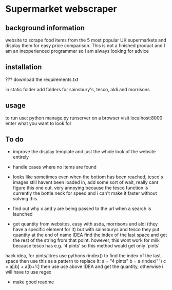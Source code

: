 # Supermarket webscraper
## background information
website to scrape food items from the 5 most popular UK supermarkets and display them for easy price comparison. 
This is not a finished product and I am an inexperienced programmer so I am always looking for advice
## installation
???
download the requirements.txt

in static folder add folders for sainsbury's, tesco, aldi and morrisons
## usage
to run use: python manage.py runserver
on a browser visit localhost:8000
enter what you want to look for
## To do
- improve the display template and just the whole look of the website entirely 
- handle cases where no items are found
- looks like sometimes even when the bottom has been reached, tesco's images still havent been loaded in, add some sort of wait, really cant figure this one out. very annoying because the tesco function is currently the bottle neck for speed and i can't make it faster without solving this.
- find out why x and y are being passed to the url when a search is launched

- get quantity from websites, easy with asda, morrisons and aldi (they have a specific element for it)
but with sainsburys and tesco they put quantity at the end of name
IDEA find the index of the last space and get the rest of the string from that point. however, this wont work for milk because tesco has e.g. '4 pints' so this method would get only 'pints'

hack idea, for pints/litres use pythons rindex() to find the index of the last space then use this as a pattern to replace it:
    a = "4 pints"
    b = a.rindex(' ')
    c = a[:b] + a[b+1:]
then use use above IDEA and get the quantity, otherwise i will have to use regex
- make good readme